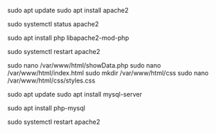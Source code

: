 sudo apt update
sudo apt install apache2

sudo systemctl status apache2

sudo apt install php libapache2-mod-php

sudo systemctl restart apache2

sudo nano /var/www/html/showData.php
sudo nano /var/www/html/index.html
sudo mkdir /var/www/html/css
sudo nano /var/www/html/css/styles.css

sudo apt update
sudo apt install mysql-server

sudo apt install php-mysql

sudo systemctl restart apache2
